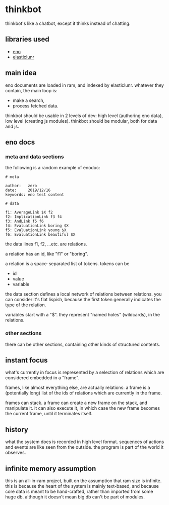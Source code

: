 # thinkbot

thinkbot's like a chatbot, except it thinks instead of chatting.

## libraries used

- [eno](https://eno-lang.org/)
- [elasticlunr](http://elasticlunr.com/docs/index.html)

## main idea

eno documents are loaded in ram, and indexed by elasticlunr. whatever they contain, the main loop is:
- make a search,
- process fetched data.

thinkbot should be usable in 2 levels of dev: high level (authoring eno data), low level (creating js modules). thinkbot should be modular, both for data and js.

## eno docs

### meta and data sections

the following is a random example of enodoc:

    # meta

    author:   zero
    date:     2019/12/16
    keywords: eno test content

    # data

    f1: AverageLink $X f2
    f2: ImplicationLink f3 f4
    f3: AndLink f5 f6
    f4: EvaluationLink boring $X
    f5: EvaluationLink young $X
    f6: EvaluationLink beautiful $X

the data lines f1, f2, ...etc. are relations.

a relation has an id, like "f1" or "boring".

a relation is a space-separated list of tokens. tokens can be

- id
- value
- variable

the data section defines a local network of relations between relations. you can consider it's flat lispish, because the first token generally indicates the type of the relation.

variables start with a "$". they represent "named holes" (wildcards), in the relations.

### other sections

there can be other sections, containing other kinds of structured contents.

## instant focus

what's currently in focus is represented by a selection of relations which are considered embedded in a "frame".

frames, like almost everything else, are actually relations: a frame is a (potentially long) list of the ids of relations which are currently in the frame.

frames can stack. a frame can create a new frame on the stack, and manipulate it. it can also execute it, in which case the new frame becomes the current frame, until it terminates itself.

## history

what the system does is recorded in high level format. sequences of actions and events are like seen from the outside. the program is part of the world it observes.

## infinite memory assumption

this is an all-in-ram project, built on the assumption that ram size is infinite. this is because the heart of the system is mainly text-based, and because core data is meant to be hand-crafted, rather than imported from some huge db. although it doesn't mean big db can't be part of modules.


